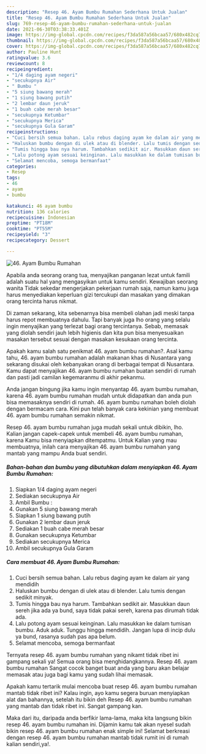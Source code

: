 ```yaml
---
description: "Resep 46. Ayam Bumbu Rumahan Sederhana Untuk Jualan"
title: "Resep 46. Ayam Bumbu Rumahan Sederhana Untuk Jualan"
slug: 769-resep-46-ayam-bumbu-rumahan-sederhana-untuk-jualan
date: 2021-06-30T03:38:33.401Z
image: https://img-global.cpcdn.com/recipes/f3da587a56bcaa57/680x482cq70/46-ayam-bumbu-rumahan-foto-resep-utama.jpg
thumbnail: https://img-global.cpcdn.com/recipes/f3da587a56bcaa57/680x482cq70/46-ayam-bumbu-rumahan-foto-resep-utama.jpg
cover: https://img-global.cpcdn.com/recipes/f3da587a56bcaa57/680x482cq70/46-ayam-bumbu-rumahan-foto-resep-utama.jpg
author: Pauline Hunt
ratingvalue: 3.6
reviewcount: 8
recipeingredient:
- "1/4 daging ayam negeri"
- "secukupnya Air"
- " Bumbu "
- "5 siung bawang merah"
- "1 siung bawang putih"
- "2 lembar daun jeruk"
- "1 buah cabe merah besar"
- "secukupnya Ketumbar"
- "secukupnya Merica"
- "secukupnya Gula Garam"
recipeinstructions:
- "Cuci bersih semua bahan. Lalu rebus daging ayam ke dalam air yang mendidih"
- "Haluskan bumbu dengan di ulek atau di blender. Lalu tumis dengan sedikit minyak."
- "Tumis hingga bau nya harum. Tambahkan sedikit air. Masukkan daun sereh jika ada ya bund, saya tidak pakai sereh, karena pas dirumah tidak ada."
- "Lalu potong ayam sesuai keinginan. Lalu masukkan ke dalam tumisan bumbu. Aduk aduk. Tunggu hingga mendidih. Jangan lupa di incip dulu ya bund, rasanya sudah pas apa belum."
- "Selamat mencoba, semoga bermanfaat"
categories:
- Resep
tags:
- 46
- ayam
- bumbu

katakunci: 46 ayam bumbu 
nutrition: 136 calories
recipecuisine: Indonesian
preptime: "PT18M"
cooktime: "PT55M"
recipeyield: "3"
recipecategory: Dessert

---
```



![46. Ayam Bumbu Rumahan](https://img-global.cpcdn.com/recipes/f3da587a56bcaa57/680x482cq70/46-ayam-bumbu-rumahan-foto-resep-utama.jpg)

Apabila anda seorang orang tua, menyajikan panganan lezat untuk famili adalah suatu hal yang mengasyikan untuk kamu sendiri. Kewajiban seorang  wanita Tidak sekedar mengerjakan pekerjaan rumah saja, namun kamu juga harus menyediakan keperluan gizi tercukupi dan masakan yang dimakan orang tercinta harus nikmat.

Di zaman  sekarang, kita sebenarnya bisa membeli olahan jadi meski tanpa harus repot membuatnya dahulu. Tapi banyak juga lho orang yang selalu ingin menyajikan yang terlezat bagi orang tercintanya. Sebab, memasak yang diolah sendiri jauh lebih higienis dan kita pun bisa menyesuaikan masakan tersebut sesuai dengan masakan kesukaan orang tercinta. 



Apakah kamu salah satu penikmat 46. ayam bumbu rumahan?. Asal kamu tahu, 46. ayam bumbu rumahan adalah makanan khas di Nusantara yang sekarang disukai oleh kebanyakan orang di berbagai tempat di Nusantara. Kamu dapat menyajikan 46. ayam bumbu rumahan buatan sendiri di rumah dan pasti jadi camilan kegemaranmu di akhir pekanmu.

Anda jangan bingung jika kamu ingin menyantap 46. ayam bumbu rumahan, karena 46. ayam bumbu rumahan mudah untuk didapatkan dan anda pun bisa memasaknya sendiri di rumah. 46. ayam bumbu rumahan boleh diolah dengan bermacam cara. Kini pun telah banyak cara kekinian yang membuat 46. ayam bumbu rumahan semakin nikmat.

Resep 46. ayam bumbu rumahan juga mudah sekali untuk dibikin, lho. Kalian jangan capek-capek untuk membeli 46. ayam bumbu rumahan, karena Kamu bisa menyiapkan ditempatmu. Untuk Kalian yang mau membuatnya, inilah cara menyajikan 46. ayam bumbu rumahan yang mantab yang mampu Anda buat sendiri.

<!--inarticleads1-->

##### Bahan-bahan dan bumbu yang dibutuhkan dalam menyiapkan 46. Ayam Bumbu Rumahan:

1. Siapkan 1/4 daging ayam negeri
1. Sediakan secukupnya Air
1. Ambil  Bumbu :
1. Gunakan 5 siung bawang merah
1. Siapkan 1 siung bawang putih
1. Gunakan 2 lembar daun jeruk
1. Sediakan 1 buah cabe merah besar
1. Gunakan secukupnya Ketumbar
1. Sediakan secukupnya Merica
1. Ambil secukupnya Gula Garam




<!--inarticleads2-->

##### Cara membuat 46. Ayam Bumbu Rumahan:

1. Cuci bersih semua bahan. Lalu rebus daging ayam ke dalam air yang mendidih
1. Haluskan bumbu dengan di ulek atau di blender. Lalu tumis dengan sedikit minyak.
1. Tumis hingga bau nya harum. Tambahkan sedikit air. Masukkan daun sereh jika ada ya bund, saya tidak pakai sereh, karena pas dirumah tidak ada.
1. Lalu potong ayam sesuai keinginan. Lalu masukkan ke dalam tumisan bumbu. Aduk aduk. Tunggu hingga mendidih. Jangan lupa di incip dulu ya bund, rasanya sudah pas apa belum.
1. Selamat mencoba, semoga bermanfaat




Ternyata resep 46. ayam bumbu rumahan yang nikamt tidak ribet ini gampang sekali ya! Semua orang bisa menghidangkannya. Resep 46. ayam bumbu rumahan Sangat cocok banget buat anda yang baru akan belajar memasak atau juga bagi kamu yang sudah lihai memasak.

Apakah kamu tertarik mulai mencoba buat resep 46. ayam bumbu rumahan mantab tidak ribet ini? Kalau ingin, ayo kamu segera buruan menyiapkan alat dan bahannya, setelah itu bikin deh Resep 46. ayam bumbu rumahan yang mantab dan tidak ribet ini. Sangat gampang kan. 

Maka dari itu, daripada anda berfikir lama-lama, maka kita langsung bikin resep 46. ayam bumbu rumahan ini. Dijamin kamu tak akan nyesel sudah bikin resep 46. ayam bumbu rumahan enak simple ini! Selamat berkreasi dengan resep 46. ayam bumbu rumahan mantab tidak rumit ini di rumah kalian sendiri,ya!.

